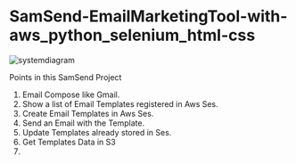 # SamSend-EmailMarketingTool-with-aws_python_selenium_html-css


![systemdiagram](https://github.com/AbdulSami455/SamSend-EmailMarketingTool-with-aws_python_selenium_html-css/assets/111019622/3b0157b7-9286-497b-9224-4ee4a5272329)


Points in this SamSend Project 
1.  Email Compose like Gmail.
2.  Show a list of Email Templates registered in Aws Ses.
3.  Create Email Templates in Aws Ses.
4.  Send an Email with the Template.
5.  Update Templates already stored in Ses.
6.  Get Templates Data in S3
7.  
